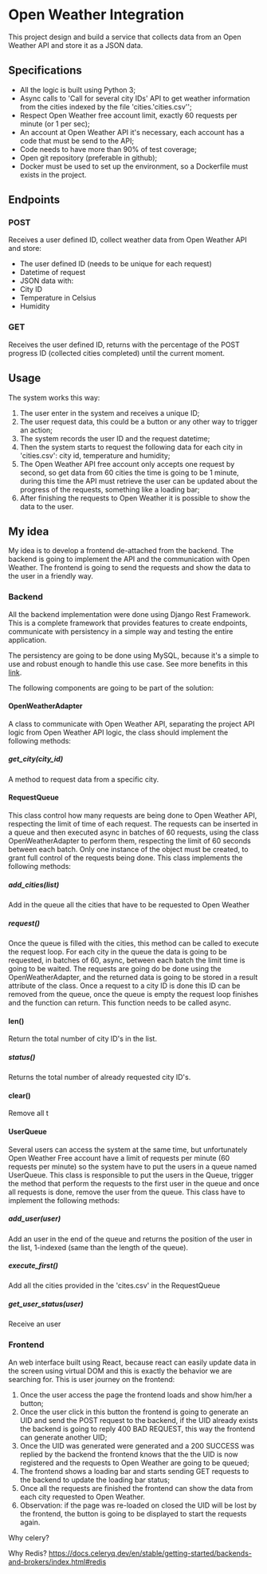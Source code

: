 # Open Weather Integration

This project design and build a service that collects data from an Open Weather API and store it as
a JSON data.

## Specifications

- All the logic is built using Python 3;
- Async calls to 'Call for several city IDs' API to get weather information from the cities indexed by the file 'cities.'cities.csv'';
- Respect Open Weather free account limit, exactly 60 requests per minute (or 1 per sec);
- An account at Open Weather API it's necessary, each account has a code that must be send to  the API;
- Code needs to have more than 90% of test coverage;
- Open git repository (preferable in github);
- Docker must be used to set up the environment, so a Dockerfile must exists in the project.

## Endpoints

### POST

Receives a user defined ID, collect weather data from Open Weather API and store:

- The user defined ID (needs to be unique for each request)
- Datetime of request
- JSON data with:
- City ID
- Temperature in Celsius
- Humidity

### GET

Receives the user defined ID, returns with the percentage of the POST progress ID (collected cities completed) until the current moment.

## Usage

The system works this way:

1. The user enter in the system and receives a unique ID;
2. The user request data, this could be a button or any other way to trigger an action;
3. The system records the user ID and the request datetime;
4. Then the system starts to request the following data for each city in 'cities.csv': city id, temperature and humidity;
5. The Open Weather API free account only accepts one request by second, so get data from 60 cities the time is going to be 1 minute, during this time the API must retrieve the user can be updated about the progress of the requests, something like a loading bar;
6. After finishing the requests to Open Weather it is possible to show the data to the user.

## My idea

My idea is to develop a frontend de-attached from the backend. The backend is going to implement the API and the communication with Open Weather. The frontend is going to send the requests and show the data to the user in a friendly way.

### Backend

All the backend implementation were done using Django Rest Framework. This is a complete framework that provides features to create endpoints, communicate with persistency in a simple way and testing the entire application.

The persistency are going to be done using MySQL, because it's a simple to use and robust enough to handle this use case. See more benefits in this [link](https://www.oracle.com/mysql/what-is-mysql/#mysql-benefits).

The following components are going to be part of the solution:

#### OpenWeatherAdapter

A class to communicate with Open Weather API, separating the project API logic from Open Weather API logic, the class should implement the following methods:

##### get_city(city_id)

A method to request data from a specific city.

#### RequestQueue

This class control how many requests are being done to Open Weather API, respecting the limit of time of each request. The requests can be inserted in a queue and then executed async in batches of 60 requests, using the class OpenWeatherAdapter to perform them, respecting the limit of 60 seconds between each batch. Only one instance of the object must be created, to grant full control of the requests being done. This class implements the following methods:

##### add_cities(list)

Add in the queue all the cities that have to be requested to Open Weather

##### request()

Once the queue is filled with the cities, this method can be called to execute the request loop. For each city in the queue the data is going to be requested, in batches of 60, async, between each batch the limit time is going to be waited. The requests are going do be done using the OpenWeatherAdapter, and the returned data is going to be stored in a result attribute of the class. Once a request to a city ID is done this ID can be removed from the queue, once the queue is empty the request loop finishes and the function can return. This function needs to be called async.

#### len()

Return the total number of city ID's in the list.

##### status()

Returns the total number of already requested city ID's.

#### clear()

Remove all t


#### UserQueue

Several users can access the system at the same time, but unfortunately Open Weather Free account have a limit of requests per minute (60 requests per minute) so the system have to put the users in a queue named UserQueue. This class is responsible to put the users in the Queue, trigger the method that perform the requests to the first user in the queue and once all requests is done, remove the user from the queue. This class have to implement the following methods:

##### add_user(user)

Add an user in the end of the queue and returns the position of the user in the list, 1-indexed (same than the length of the queue).

##### execute_first()

Add all the cities provided in the 'cites.csv' in the RequestQueue

##### get_user_status(user)

Receive an user

### Frontend

An web interface built using React, because react can easily update data in the screen using virtual DOM and this is exactly the behavior we are searching for. This is user journey on the frontend:

1. Once the user access the page the frontend loads and show him/her a button;
2. Once the user click in this button the frontend is going to generate an UID and send the POST request to the backend, if the UID already exists the backend is going to reply 400 BAD REQUEST, this way the frontend can generate another UID;
3. Once the UID was generated were generated and a 200 SUCCESS was replied by the backend the frontend knows that the the UID is now registered and the requests to Open Weather are going to be queued;
4. The frontend shows a loading bar and starts sending GET requests to the backend to update the loading bar status;
5. Once all the requests are finished the frontend can show the data from each city requested to Open Weather.
6. Observation: if the page was re-loaded on closed the UID will be lost by the frontend, the button is going to be displayed to start the requests again.


Why celery?

Why Redis?
https://docs.celeryq.dev/en/stable/getting-started/backends-and-brokers/index.html#redis